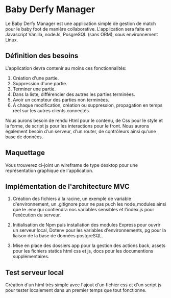 # Baby Derfy Manager

Le Baby Derfy Manager est une application simple de gestion de match pour le baby foot de manière collaborative.
L'application sera faite en Javascript Vanilla, nodeJs, PosgreSQL (sans ORM), sous environnement Linux.

## Définition des besoins

L'application devra contenir au moins ces fonctionnalités:

 1. Création d'une partie.
 2. Suppression d'une partie.
 3. Terminer une partie.
 4. Dans la liste, différencier des autres les parties terminées.
 5. Avoir un compteur des parties non terminées.
 6. À chaque modification, création ou suppression, propagation en temps réel sur les autres clients connectés.

Nous aurons besoin de rendu Html pour le contenu, de Css pour le style et la forme, de script js pour les interactions pour le front.
Nous aurons également besoin d'un serveur, d'un router, de contrôleurs ainsi qu'une base de données.

## Maquettage

Vous trouverez ci-joint un wireframe de type desktop pour une représentation graphique de l'application.

## Implémentation de l'architecture MVC

1. Création des fichiers à la racine, un exemple de variable d'environnement, un .gitignore pour ne pas puch les node_modules ainsi que le .env qui contiendra nos variables sensibles et l'index.js pour l'exécution du serveur.
  
2. Initialisation de Npm puis installation des modules Express pour ouvrir un serveur local, Dotenv pour les variables d'environnements, pg pour la liaison de la base de données postgreSQL.

3. Mise en place des dossiers app pour la gestion des actions back, assets pour les fichiers statics html css et js, docs pour les documentions supplémentaires.

## Test serveur local

Création d'un html très simple avec l'ajout d'un fichier css et d'un script js pour tester localement dans un premier temps que tout fonctionne.

